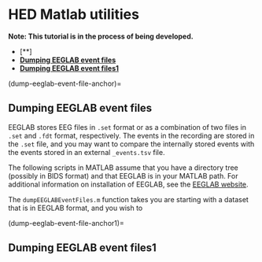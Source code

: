 # HED Matlab utilities

**Note: This tutorial is in the process of being developed.** 

* [**]
* [**Dumping EEGLAB event files**](dump-eeglab-event-file-anchor)  
* [**Dumping EEGLAB event files1**](dump-eeglab-event-file-anchor1)  


(dump-eeglab-event-file-anchor)=
## Dumping EEGLAB event files

EEGLAB stores EEG files in `.set` format or as a combination of two files
in `.set` and `.fdt` format, respectively.
The events in the recording are stored in the `.set` file,
and you may want to compare the internally stored events with the
events stored in an external `_events.tsv` file.

The following scripts in MATLAB assume that you have a directory tree
(possibly in BIDS format) and that EEGLAB is in your MATLAB path.
For additional information on installation of EEGLAB, see the
[EEGLAB website](https://eeglab.org/).

The `dumpEEGLABEventFiles.m` function takes
you are starting with a dataset that is in EEGLAB format, and you wish to

(dump-eeglab-event-file-anchor1)=
## Dumping EEGLAB event files1